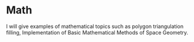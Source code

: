 # Math
I will give examples of mathematical topics such as polygon triangulation filling, Implementation of Basic Mathematical Methods of Space Geometry.
